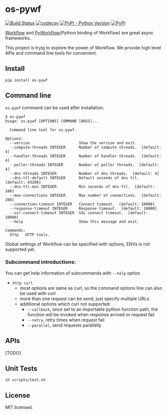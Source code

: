 # os-pywf

[![Build Status](https://www.travis-ci.org/cfhamlet/os-pywf.svg?branch=master)](https://www.travis-ci.org/cfhamlet/os-pywf)
[![codecov](https://codecov.io/gh/cfhamlet/os-pywf/branch/master/graph/badge.svg)](https://codecov.io/gh/cfhamlet/os-pywf)
[![PyPI - Python Version](https://img.shields.io/pypi/pyversions/os-pywf.svg)](https://pypi.python.org/pypi/os-pywf)
[![PyPI](https://img.shields.io/pypi/v/os-pywf.svg)](https://pypi.python.org/pypi/os-pywf)

[Workflow](https://github.com/sogou/workflow) and [PyWorkflow](https://github.com/sogou/pyworkflow)(Python binding of Workflow) are great async frameworks.

This project is tryig to explore the power of Workflow. We provide high level APIs and command line tools for convenient.

## Install

```
pip install os-pywf
```


## Command line

``os-pywf`` command can be used after installation.

```
$ os-pywf
Usage: os-pywf [OPTIONS] COMMAND [ARGS]...

  Command line tool for os-pywf.

Options:
  --version                      Show the version and exit.
  --compute-threads INTEGER      Number of compute threads.  [default: 4]
  --handler-threads INTEGER      Number of handler threads.  [default: 4]
  --poller-threads INTEGER       Number of poller threads.  [default: 4]
  --dns-threads INTEGER          Number of dns threads.  [default: 4]
  --dns-ttl-default INTEGER      Default seconds of dns ttl.  [default: 43200]
  --dns-ttl-min INTEGER          Min seconds of dns ttl.  [default: 180]
  --max-connections INTEGER      Max number of connections.  [default: 200]
  --connection-timeout INTEGER   Connect timeout.  [default: 10000]
  --response-timeout INTEGER     Response timeout.  [default: 10000]
  --ssl-connect-timeout INTEGER  SSL connect timeout.  [default: 10000]
  --help                         Show this message and exit.

Commands:
  http   HTTP tools.
```

Global settings of Workflow can be specified with options, ENVs is not supported yet.


### Subcommand introductions:

You can get help information of subcommands with ``--help`` option

* ``http curl``
    * most options are same as curl, so the command options line can also be used with curl
    * more than one request can be send, just specify multiple URLs
    * additional options which curl not supported:
        * ``--callback``, once set to an importable python function path, the function will be invoked when response arrived or request fail
        * ``--retry``, retry times when request fail
        * ``--parallel``, send requests parallelly


## APIs

[TODO]

## Unit Tests

```
sh scripts/test.sh
```

## License

MIT licensed.
